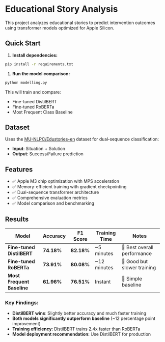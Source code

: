 # Educational Story Analysis

This project analyzes educational stories to predict intervention outcomes using transformer models optimized for Apple Silicon.

## Quick Start

1. **Install dependencies:**

```bash
pip install -r requirements.txt
```

1. **Run the model comparison:**

```bash
python modelling.py
```

This will train and compare:

- Fine-tuned DistilBERT
- Fine-tuned RoBERTa
- Most Frequent Class Baseline

## Dataset

Uses the [MU-NLPC/Edustories-en](https://huggingface.co/datasets/MU-NLPC/Edustories-en) dataset for dual-sequence classification:

- **Input**: Situation + Solution
- **Output**: Success/Failure prediction

## Features

- ✅ Apple M3 chip optimization with MPS acceleration
- ✅ Memory-efficient training with gradient checkpointing
- ✅ Dual-sequence transformer architecture
- ✅ Comprehensive evaluation metrics
- ✅ Model comparison and benchmarking

## Results

| Model | Accuracy | F1 Score | Training Time | Notes |
|-------|----------|----------|---------------|-------|
| **Fine-tuned DistilBERT** | **74.18%** | **82.18%** | ~5 minutes | 🥇 Best overall performance |
| **Fine-tuned RoBERTa** | **73.91%** | **80.08%** | ~12 minutes | 🥈 Good but slower training |
| **Most Frequent Baseline** | **61.96%** | **76.51%** | Instant | 🥉 Simple baseline |

### Key Findings:
- **DistilBERT wins**: Slightly better accuracy and much faster training
- **Both models significantly outperform baseline** (~12 percentage point improvement)
- **Training efficiency**: DistilBERT trains 2.4x faster than RoBERTa
- **Model deployment recommendation**: Use DistilBERT for production

